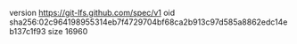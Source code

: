 version https://git-lfs.github.com/spec/v1
oid sha256:02c964198955314eb7f4729704bf68ca2b913c97d585a8862edc14eb137c1f93
size 16960
